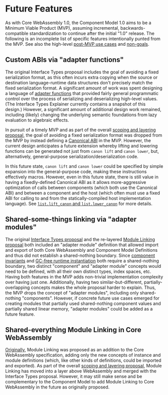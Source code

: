 # Future Features

As with Core WebAssembly 1.0, the Component Model 1.0 aims to be a Minimum
Viable Product (MVP), assuming incremental, backwards-compatible
standardization to continue after the initial "1.0" release. The following is
an incomplete list of specific features intentionally punted from the MVP. See
also the high-level [post-MVP use cases](../high-level/UseCases.md#post-mvp)
and [non-goals](../high-level/Goals.md#non-goals).


## Custom ABIs via "adapter functions"

The original Interface Types proposal includes the goal of avoiding a fixed
serialization format, as this often incurs extra copying when the source or
destination language-runtime data structures don't precisely match the fixed
serialization format. A significant amount of work was spent designing a
language of [adapter functions] that provided fairly general programmatic
control over the process of serializing and deserializing high-level values.
(The Interface Types Explainer currently contains a snapshot of this design.)
However, a significant amount of additional design work remained, including
(likely) changing the underlying semantic foundations from lazy evaluation to
algebraic effects.

In pursuit of a timely MVP and as part of the overall [scoping and layering
proposal], the goal of avoiding a fixed serialization format was dropped from
the MVP by instead defining a [Canonical ABI](CanonicalABI.md) in the MVP.
However, the current design anticipates a future extension whereby lifting and
lowering functions can be generated not just from `canon lift` and `canon
lower`, but, alternatively, general-purpose serialization/deserialization code.

In this future state, `canon lift` and `canon lower` could be specified by
simple expansion into the general-purpose code, making these instructions
effectively macros. However, even in this future state, there is still value in
having a fixedly-defined Canonical ABI as it allows more-aggressive
optimization of calls between components (which both use the Canonical ABI) and
between a component and the host (which often must use a fixed ABI for calling
to and from the statically-compiled host implementation language). See
[`list.lift_canon` and `list.lower_canon`] for more details.


## Shared-some-things linking via "adapter modules"

The original [Interface Types proposal] and the re-layered [Module Linking
proposal] both included an "adapter module" definition that allowed import and
export of both Core WebAssembly and Component Model Definitions and thus did
not establish a shared-nothing boundary. Since [component invariants] and
[GC-free runtime instantiation] both require a shared-nothing boundary, two
distinct "component" and "adapter module" concepts would need to be defined,
with all their own distinct types, index spaces, etc. Having both features in
the MVP adds non-trivial implementation complexity over having just one.
Additionally, having two similar-but-different, partially-overlapping concepts
makes the whole proposal harder to explain. Thus, the MVP drops the concept of
"adapter modules", including only shared-nothing "components". However, if
concrete future use cases emerged for creating modules that partially used
shared-nothing component values and partially shared linear memory, "adapter
modules" could be added as a future feature.


## Shared-everything Module Linking in Core WebAssembly

[Originally][Core Module Linking], Module Linking was proposed as an addition
to the Core WebAssembly specification, adding only the new concepts of instance
and module definitions (which, like other kinds of definitions, could be
imported and exported). As part of the overall [scoping and layering proposal],
Module Linking has moved into a layer above WebAssembly and merged with the
Interface Types proposal. However, it may still make sense and be complementary
to the Component Model to add Module Linking to Core WebAssembly in the future
as originally proposed.



[Interface Types Proposal]: https://github.com/WebAssembly/interface-types/blob/main/proposals/interface-types/Explainer.md
[Module Linking Proposal]: https://github.com/WebAssembly/module-linking/blob/main/proposals/module-linking/Explainer.md
[Adapter Functions]: https://github.com/WebAssembly/interface-types/blob/main/proposals/interface-types/Explainer.md#adapter-functions
[Scoping and Layering Proposal]: https://docs.google.com/presentation/d/1PSC3Q5oFsJEaYyV5lNJvVgh-SNxhySWUqZ6puyojMi8
[`list.lift_canon` and `list.lower_canon`]: https://github.com/WebAssembly/interface-types/blob/main/proposals/interface-types/Explainer.md#optimization-canonical-representation
[Component Invariants]: Explainer.md#component-invariants
[GC-free Runtime Instantiation]: https://docs.google.com/presentation/d/1PSC3Q5oFsJEaYyV5lNJvVgh-SNxhySWUqZ6puyojMi8/edit#slide=id.gd06989d984_1_274
[Core Module Linking]: https://github.com/WebAssembly/module-linking/blob/63cd6c0e3ac5c0cdb798a985790f51ccdd77af00/proposals/module-linking/Explainer.md
